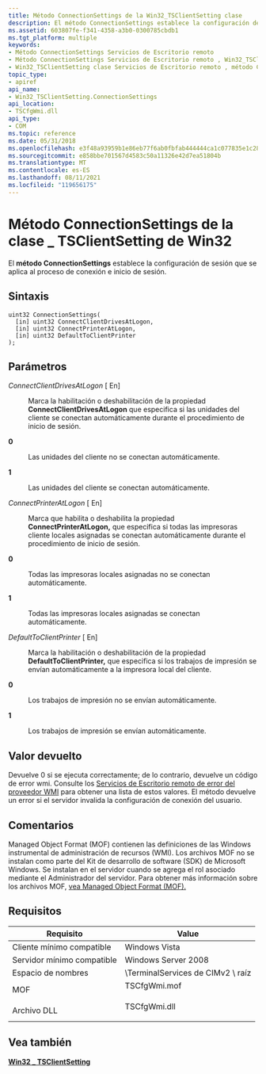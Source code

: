 ```yaml
---
title: Método ConnectionSettings de la Win32_TSClientSetting clase
description: El método ConnectionSettings establece la configuración de sesión que se aplica al proceso de conexión e inicio de sesión.
ms.assetid: 603807fe-f341-4358-a3b0-0300785cbdb1
ms.tgt_platform: multiple
keywords:
- Método ConnectionSettings Servicios de Escritorio remoto
- Método ConnectionSettings Servicios de Escritorio remoto , Win32_TSClientSetting clase
- Win32_TSClientSetting clase Servicios de Escritorio remoto , método ConnectionSettings
topic_type:
- apiref
api_name:
- Win32_TSClientSetting.ConnectionSettings
api_location:
- TSCfgWmi.dll
api_type:
- COM
ms.topic: reference
ms.date: 05/31/2018
ms.openlocfilehash: e3f48a93959b1e86eb77f6ab0fbfab444444ca1c077835e1c28330d34ed66c87
ms.sourcegitcommit: e858bbe701567d4583c50a11326e42d7ea51804b
ms.translationtype: MT
ms.contentlocale: es-ES
ms.lasthandoff: 08/11/2021
ms.locfileid: "119656175"
---
```

# <a name="connectionsettings-method-of-the-win32_tsclientsetting-class"></a>Método ConnectionSettings de la clase \_ TSClientSetting de Win32

El **método ConnectionSettings** establece la configuración de sesión que se aplica al proceso de conexión e inicio de sesión.

## <a name="syntax"></a>Sintaxis


```mof
uint32 ConnectionSettings(
  [in] uint32 ConnectClientDrivesAtLogon,
  [in] uint32 ConnectPrinterAtLogon,
  [in] uint32 DefaultToClientPrinter
);
```



## <a name="parameters"></a>Parámetros

<dl> <dt>

*ConnectClientDrivesAtLogon* \[ En\]
</dt> <dd>

Marca la habilitación o deshabilitación de la propiedad **ConnectClientDrivesAtLogon** que especifica si las unidades del cliente se conectan automáticamente durante el procedimiento de inicio de sesión.

<dt>

<span id="0"></span>

<span id="0"></span>**0**


</dt> <dd>

Las unidades del cliente no se conectan automáticamente.

</dd> <dt>

<span id="1"></span>

<span id="1"></span>**1**


</dt> <dd>

Las unidades del cliente se conectan automáticamente.

</dd> </dl> </dd> <dt>

*ConnectPrinterAtLogon* \[ En\]
</dt> <dd>

Marca que habilita o deshabilita la propiedad **ConnectPrinterAtLogon,** que especifica si todas las impresoras cliente locales asignadas se conectan automáticamente durante el procedimiento de inicio de sesión.

<dt>

<span id="0"></span>

<span id="0"></span>**0**


</dt> <dd>

Todas las impresoras locales asignadas no se conectan automáticamente.

</dd> <dt>

<span id="1"></span>

<span id="1"></span>**1**


</dt> <dd>

Todas las impresoras locales asignadas se conectan automáticamente.

</dd> </dl> </dd> <dt>

*DefaultToClientPrinter* \[ En\]
</dt> <dd>

Marca la habilitación o deshabilitación de la propiedad **DefaultToClientPrinter,** que especifica si los trabajos de impresión se envían automáticamente a la impresora local del cliente.

<dt>

<span id="0"></span>

<span id="0"></span>**0**


</dt> <dd>

Los trabajos de impresión no se envían automáticamente.

</dd> <dt>

<span id="1"></span>

<span id="1"></span>**1**


</dt> <dd>

Los trabajos de impresión se envían automáticamente.

</dd> </dl> </dd> </dl>

## <a name="return-value"></a>Valor devuelto

Devuelve 0 si se ejecuta correctamente; de lo contrario, devuelve un código de error wmi. Consulte los [Servicios de Escritorio remoto de error del proveedor WMI](terminal-services-wmi-provider-error-codes.md) para obtener una lista de estos valores. El método devuelve un error si el servidor invalida la configuración de conexión del usuario.

## <a name="remarks"></a>Comentarios

Managed Object Format (MOF) contienen las definiciones de las Windows instrumental de administración de recursos (WMI). Los archivos MOF no se instalan como parte del Kit de desarrollo de software (SDK) de Microsoft Windows. Se instalan en el servidor cuando se agrega el rol asociado mediante el Administrador del servidor. Para obtener más información sobre los archivos MOF, [vea Managed Object Format (MOF).](/windows/desktop/WmiSdk/managed-object-format--mof-)

## <a name="requirements"></a>Requisitos



| Requisito | Value |
|-------------------------------------|-----------------------------------------------------------------------------------------|
| Cliente mínimo compatible<br/> | Windows Vista<br/>                                                                |
| Servidor mínimo compatible<br/> | Windows Server 2008<br/>                                                          |
| Espacio de nombres<br/>                | \\TerminalServices de CIMv2 \\ raíz<br/>                                                |
| MOF<br/>                      | <dl> <dt>TSCfgWmi.mof</dt> </dl> |
| Archivo DLL<br/>                      | <dl> <dt>TSCfgWmi.dll</dt> </dl> |



## <a name="see-also"></a>Vea también

<dl> <dt>

[**Win32 \_ TSClientSetting**](win32-tsclientsetting.md)
</dt> </dl>

 

